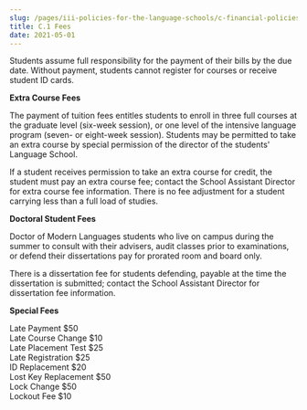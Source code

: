 ```yaml
---
slug: /pages/iii-policies-for-the-language-schools/c-financial-policies/c-1-fees
title: C.1 Fees
date: 2021-05-01
---
```

Students assume full responsibility for the payment of their bills by the due date. Without payment, students cannot register for courses or receive student ID cards.

**Extra Course Fees**

The payment of tuition fees entitles students to enroll in three full courses at the graduate level (six-week session), or one level of the intensive language program (seven- or eight-week session). Students may be permitted to take an extra course by special permission of the director of the students' Language School.

If a student receives permission to take an extra course for credit, the student must pay an extra course fee; contact the School Assistant Director for extra course fee information. There is no fee adjustment for a student carrying less than a full load of studies.

**Doctoral Student Fees**

Doctor of Modern Languages students who live on campus during the summer to consult with their advisers, audit classes prior to examinations, or defend their dissertations pay for prorated room and board only.

There is a dissertation fee for students defending, payable at the time the dissertation is submitted; contact the School Assistant Director for dissertation fee information.

**Special Fees**

Late Payment $50  
Late Course Change $10  
Late Placement Test $25  
Late Registration $25  
ID Replacement $20  
Lost Key Replacement $50  
Lock Change $50  
Lockout Fee $10

